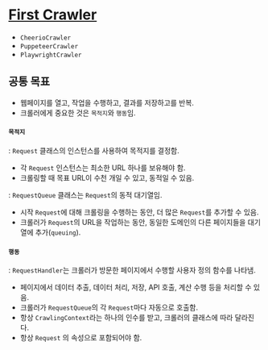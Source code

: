 # [First Crawler](https://crawlee.dev/docs/introduction/first-crawler)

- `CheerioCrawler`
- `PuppeteerCrawler`
- `PlaywrightCrawler`


## 공통 목표

- 웹페이지를 열고, 작업을 수행하고, 결과를 저장하고를 반복.
- 크롤러에게 중요한 것은 `목적지`와 `행동`임.


#### `목적지`

: `Request` 클래스의 인스턴스를 사용하여 목적지를 결정함.

- 각 `Request` 인스턴스는 최소한 URL 하나를 보유해야 함.
- 크롤링할 때 목표 URL이 수천 개일 수 있고, 동적일 수 있음.

: `RequestQueue` 클래스는 `Request`의 동적 대기열임.

- 시작 `Request`에 대해 크롤링을 수행하는 동안, 더 많은 `Request`를 추가할 수 있음.
- 크롤러가 `Request`의 URL을 작업하는 동안, 동일한 도메인의 다른 페이지들을 대기열에 추가(`queuing`).


#### `행동`

: `RequestHandler`는 크롤러가 방문한 페이지에서 수행할 사용자 정의 함수를 나타냄.

- 페이지에서 데이터 추출, 데이터 처리, 저장, API 호출, 계산 수행 등을 처리할 수 있음.
- 크롤러가 `RequestQueue`의 각 `Request`마다 자동으로 호출함.
- 항상 `CrawlingContext`라는 하나의 인수를 받고, 크롤러의 클래스에 따라 달라진다.
- 항상 `Request` 의 속성으로 포함되어야 함.
